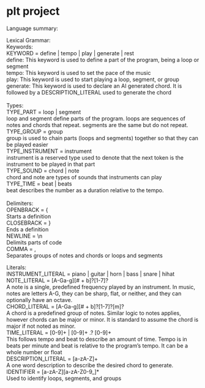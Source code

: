 # plt project

Language summary:<br>

Lexical Grammar:<br>
Keywords:<br>
KEYWORD = define | tempo | play | generate | rest<br>
define: This keyword is used to define a part of the program, being a loop or segment<br>
tempo: This keyword is used to set the pace of the music<br>
play: This keyword is used to start playing a loop, segment, or group<br>
generate: This keyword is used to declare an AI generated chord. It is followed by a DESCRIPTION_LITERAL used to generate the chord<br>
<br>
Types:<br>
TYPE_PART = loop | segment<br>
loop and segment define parts of the program. loops are sequences of notes and chords that repeat. segments are the same but do not repeat.<br>
TYPE_GROUP = group<br>
group is used to chain parts (loops and segments) together so that they can be played easier<br>
TYPE_INSTRUMENT = instrument<br>
instrument is a reserved type used to denote that the next token is the instrument to be played in that part<br>
TYPE_SOUND = chord | note<br>
chord and note are types of sounds that instruments can play<br>
TYPE_TIME = beat | beats <br>
beat describes the number as a duration relative to the tempo.<br>
<br>
Delimiters:<br>
OPENBRACK = {<br>
Starts a definition<br>
CLOSEBRACK = }<br>
Ends a definition <br>
NEWLINE = \n<br>
Delimits parts of code<br>
COMMA = ,<br>
Separates groups of notes and chords or loops and segments<br>

Literals:<br>
INSTRUMENT_LITERAL = piano | guitar | horn | bass | snare | hihat<br>
NOTE_LITERAL = [A-Ga-g][# + b]?[1-7]?<br>
A note is a single, predefined frequency played by an instrument. In music, notes are letters A-G, they can be sharp, flat, or neither, and they can optionally have an octave.<br>
CHORD_LITERAL = [A-Ga-g][# + b]?[1-7]?[m]?<br>
A chord is a predefined group of notes. Similar logic to notes applies, however chords can be major or minor. It is standard to assume the chord is major if not noted as minor.<br>
TIME_LITERAL = [0-9]+ | [0-9]+ .? [0-9]+<br>
This follows tempo and beat to describe an amount of time. Tempo is in beats per minute and beat is relative to the program’s tempo. It can be a whole number or float<br>
DESCRIPTION_LITERAL = [a-zA-Z]+<br>
A one word description to describe the desired chord to generate.<br>
IDENTIFIER = [a-zA-Z][a-zA-Z0-9_]*<br>
Used to identify loops, segments, and groups<br>
